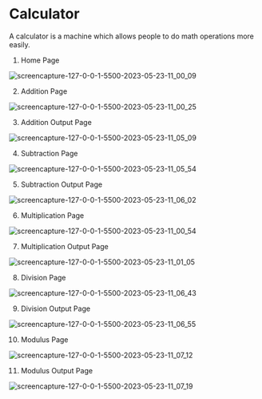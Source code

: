 # Calculator
A calculator is a machine which allows people to do math operations more easily. 

1. Home Page

![screencapture-127-0-0-1-5500-2023-05-23-11_00_09](https://github.com/Anichinna/Calculator/assets/130660291/e8ed4c4b-19cb-45c1-93b3-724cdb09ebd5)


2. Addition Page

![screencapture-127-0-0-1-5500-2023-05-23-11_00_25](https://github.com/Anichinna/Calculator/assets/130660291/28acc13e-86cd-4b64-84d7-2cda28a8ba4e)

3. Addition Output Page

![screencapture-127-0-0-1-5500-2023-05-23-11_05_09](https://github.com/Anichinna/Calculator/assets/130660291/0e425015-145a-491e-898d-aabd4a489207)

4. Subtraction Page

![screencapture-127-0-0-1-5500-2023-05-23-11_05_54](https://github.com/Anichinna/Calculator/assets/130660291/1f6ae3fa-7974-4227-a131-914adc787900)

5. Subtraction Output Page

![screencapture-127-0-0-1-5500-2023-05-23-11_06_02](https://github.com/Anichinna/Calculator/assets/130660291/349a35bd-6bc6-40c9-8440-be77cda79c90)

6. Multiplication Page

![screencapture-127-0-0-1-5500-2023-05-23-11_00_54](https://github.com/Anichinna/Calculator/assets/130660291/8a159b98-4b03-4a19-acf9-9fe65a9d1fdf)

7. Multiplication Output Page

![screencapture-127-0-0-1-5500-2023-05-23-11_01_05](https://github.com/Anichinna/Calculator/assets/130660291/6c1b8e3a-6192-46ff-87b5-488e9c68f665)

8. Division Page

![screencapture-127-0-0-1-5500-2023-05-23-11_06_43](https://github.com/Anichinna/Calculator/assets/130660291/39b66fd0-cc19-4a40-b1c3-7013b3f1576a)

9. Division Output Page

![screencapture-127-0-0-1-5500-2023-05-23-11_06_55](https://github.com/Anichinna/Calculator/assets/130660291/3c510253-0943-4a0d-950a-ee1e344b1b4d)

10. Modulus Page

![screencapture-127-0-0-1-5500-2023-05-23-11_07_12](https://github.com/Anichinna/Calculator/assets/130660291/9f4b40ca-e280-426a-a24d-19bf51ed0835)

11. Modulus Output Page

![screencapture-127-0-0-1-5500-2023-05-23-11_07_19](https://github.com/Anichinna/Calculator/assets/130660291/6f2549ca-fd03-4b6d-9cc5-fc302fe654fb)
